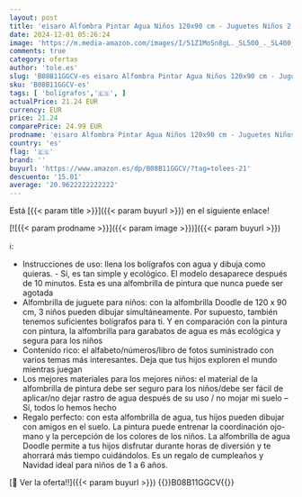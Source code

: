 ```yaml
---
layout: post
title: 'eisaro Alfombra Pintar Agua Niños 120x90 cm - Juguetes Niños 2 a 6 Años - Pizarra Mágica con Libro de Dibujo und 4 Bolígrafos para Juegos Educativos para Niños Niñas Navidad Regalos.'
date: 2024-12-01 05:26:24
image: 'https://m.media-amazon.com/images/I/51Z1MoSn8gL._SL500_._SL400_.jpg'
comments: true
category: ofertas
author: 'tole.es'
slug: 'B08B11GGCV-es eisaro Alfombra Pintar Agua Niños 120x90 cm - Juguetes...'
sku: 'B08B11GGCV-es'
tags: [ 'bolígrafos','🇪🇸', ]
actualPrice: 21.24 EUR
currency: EUR
price: 21.24
comparePrice: 24.99 EUR
prodname: 'eisaro Alfombra Pintar Agua Niños 120x90 cm - Juguetes Niños 2 a 6 Años - Pizarra Mágica con Libro de Dibujo und 4 Bolígrafos para Juegos Educativos para Niños Niñas Navidad Regalos.'
country: 'es'
flag: '🇪🇸'
brand: ''
buyurl: 'https://www.amazon.es/dp/B08B11GGCV/?tag=tolees-21'
descuento: '15.01'
average: '20.9622222222222'
---
```


Está [{{< param title >}}]({{< param buyurl >}}) en el siguiente enlace!

[![{{< param prodname >}}]({{< param image >}})]({{< param buyurl >}})

ℹ️:

- Instrucciones de uso: llena los bolígrafos con agua y dibuja como quieras. - Sí, es tan simple y ecológico. El modelo desaparece después de 10 minutos. Esta es una alfombrilla de pintura que nunca puede ser agotada
- Alfombrilla de juguete para niños: con la alfombrilla Doodle de 120 x 90 cm, 3 niños pueden dibujar simultáneamente. Por supuesto, también tenemos suficientes bolígrafos para ti. Y en comparación con la pintura con pintura, la alfombrilla para garabatos de agua es más ecológica y segura para los niños
- Contenido rico: el alfabeto/números/libro de fotos suministrado con varios temas más interesantes. Deja que tus hijos exploren el mundo mientras juegan
- Los mejores materiales para los mejores niños: el material de la alfombrilla de pintura debe ser seguro para los niños/debe ser fácil de aplicar/no dejar rastro de agua después de su uso / no mojar mi suelo – Sí, todos lo hemos hecho
- Regalo perfecto: con esta alfombrilla de agua, tus hijos pueden dibujar con amigos en el suelo. La pintura puede entrenar la coordinación ojo-mano y la percepción de los colores de los niños. La alfombrilla de agua Doodle permite a tus hijos disfrutar durante horas de diversión y te ahorrará más tiempo cuidándolos. Es un regalo de cumpleaños y Navidad ideal para niños de 1 a 6 años.

[🛒 Ver la oferta!!]({{< param buyurl >}})
{{<world>}}B08B11GGCV{{</world>}}
